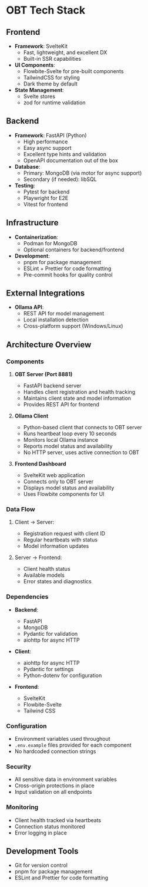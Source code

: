 # OBT Tech Stack

## Frontend
- **Framework**: SvelteKit
  - Fast, lightweight, and excellent DX
  - Built-in SSR capabilities
- **UI Components**: 
  - Flowbite-Svelte for pre-built components
  - TailwindCSS for styling
  - Dark theme by default
- **State Management**: 
  - Svelte stores
  - zod for runtime validation

## Backend
- **Framework**: FastAPI (Python)
  - High performance
  - Easy async support
  - Excellent type hints and validation
  - OpenAPI documentation out of the box
- **Database**: 
  - Primary: MongoDB (via motor for async support)
  - Secondary (if needed): libSQL
- **Testing**: 
  - Pytest for backend
  - Playwright for E2E
  - Vitest for frontend

## Infrastructure
- **Containerization**: 
  - Podman for MongoDB
  - Optional containers for backend/frontend
- **Development**: 
  - pnpm for package management
  - ESLint + Prettier for code formatting
  - Pre-commit hooks for quality control

## External Integrations
- **Ollama API**: 
  - REST API for model management
  - Local installation detection
  - Cross-platform support (Windows/Linux)

## Architecture Overview

### Components
1. **OBT Server (Port 8881)**
   - FastAPI backend server
   - Handles client registration and health tracking
   - Maintains client state and model information
   - Provides REST API for frontend

2. **Ollama Client**
   - Python-based client that connects to OBT server
   - Runs heartbeat loop every 10 seconds
   - Monitors local Ollama instance
   - Reports model status and availability
   - No HTTP server, uses active connection to OBT

3. **Frontend Dashboard**
   - SvelteKit web application
   - Connects only to OBT server
   - Displays model status and availability
   - Uses Flowbite components for UI

### Data Flow
1. Client → Server:
   - Registration request with client ID
   - Regular heartbeats with status
   - Model information updates

2. Server → Frontend:
   - Client health status
   - Available models
   - Error states and diagnostics

### Dependencies
- **Backend**:
  - FastAPI
  - MongoDB
  - Pydantic for validation
  - aiohttp for async HTTP

- **Client**:
  - aiohttp for async HTTP
  - Pydantic for settings
  - Python-dotenv for configuration

- **Frontend**:
  - SvelteKit
  - Flowbite-Svelte
  - Tailwind CSS

### Configuration
- Environment variables used throughout
- `.env.example` files provided for each component
- No hardcoded connection strings

### Security
- All sensitive data in environment variables
- Cross-origin protections in place
- Input validation on all endpoints

### Monitoring
- Client health tracked via heartbeats
- Connection status monitored
- Error logging in place

## Development Tools
- Git for version control
- pnpm for package management
- ESLint and Prettier for code formatting
